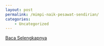 ```yaml
---
layout: post
permalink: /mimpi-naik-pesawat-sendirian/
categories:
    - Uncategorized
---
```


[Baca Selengkapnya](/09)